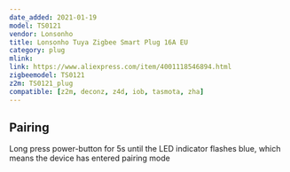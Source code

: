 ```yaml
---
date_added: 2021-01-19
model: TS0121
vendor: Lonsonho
title: Lonsonho Tuya Zigbee Smart Plug 16A EU
category: plug
mlink: 
link: https://www.aliexpress.com/item/4001118546894.html
zigbeemodel: TS0121
z2m: TS0121_plug
compatible: [z2m, deconz, z4d, iob, tasmota, zha]
---
```


## Pairing

Long press power-button for 5s until the LED indicator flashes blue, which means the device has entered pairing mode